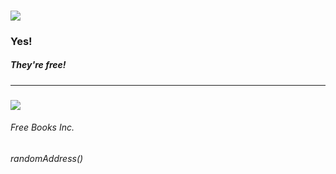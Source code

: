 ### ![](IconCheck)
### Yes!
##### They're free!
---
### ![](IconEducationCategory)
###### Free Books Inc.
###### $randomAddress()$
